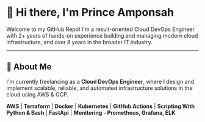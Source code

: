 # 👋 Hi there, I'm Prince Amponsah

Welcome to my GitHub Repo! I'm a result-oriented Cloud DevOps Engineer with 2+ years of hands-on experience building and managing modern cloud infrastructure, and over 8 years in the broader IT industry.

---

## 🚀 About Me

I'm currently freelancing as a **Cloud DevOps Engineer**, where I design and implement scalable, reliable, and automated infrastructure solutions in the cloud using AWS & GCP.


 **AWS** | **Terraform** | **Docker** | **Kubernetes** | **GitHub Actions** | **Scripting With Python & Bash** | **FastApi** | **Monitoring - Prometheus, Grafana, ELK**
